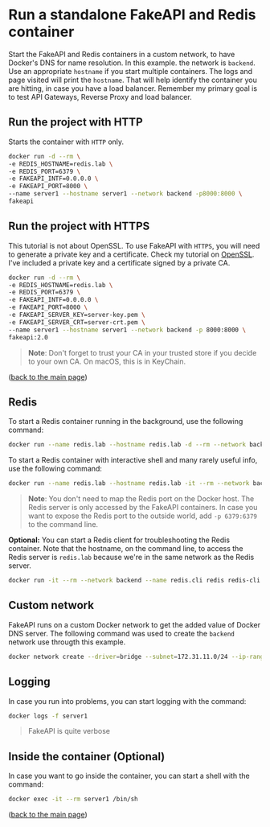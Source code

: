 <a name="readme-top"></a>

# Run a standalone FakeAPI and Redis container
Start the FakeAPI and Redis containers in a custom network, to have Docker's DNS for name resolution. In this example. the network is `backend`. Use an appropriate `hostname` if you start multiple containers. The logs and page visited will print the `hostname`. That will help identify the container you are hitting, in case you have a load balancer. Remember my primary goal is to test API Gateways, Reverse Proxy and load balancer.

## Run the project with HTTP
Starts the container with `HTTP` only.

```sh
docker run -d --rm \
-e REDIS_HOSTNAME=redis.lab \
-e REDIS_PORT=6379 \
-e FAKEAPI_INTF=0.0.0.0 \
-e FAKEAPI_PORT=8000 \
--name server1 --hostname server1 --network backend -p8000:8000 \
fakeapi
```

## Run the project with HTTPS
This tutorial is not about OpenSSL. To use FakeAPI with `HTTPS`, you will need to generate a private key and a certificate. Check my tutorial on [OpenSSL](https://github.com/ddella/OpenSSL). I've included a private key and a certificate signed by a private CA.

```sh
docker run -d --rm \
-e REDIS_HOSTNAME=redis.lab \
-e REDIS_PORT=6379 \
-e FAKEAPI_INTF=0.0.0.0 \
-e FAKEAPI_PORT=8000 \
-e FAKEAPI_SERVER_KEY=server-key.pem \
-e FAKEAPI_SERVER_CRT=server-crt.pem \
--name server1 --hostname server1 --network backend -p 8000:8000 \
fakeapi:2.0
```
>**Note**: Don't forget to trust your CA in your trusted store if you decide to your own CA. On macOS, this is in KeyChain.

<p align="left">(<a href="README.md">back to the main page</a>)</p>

## Redis
To start a Redis container running in the background, use the following command:
```sh
docker run --name redis.lab --hostname redis.lab -d --rm --network backend -p 6379:6379 redis
```

To start a Redis container with interactive shell and many rarely useful info, use the following command:
```sh
docker run --name redis.lab --hostname redis.lab -it --rm --network backend -p 6379:6379 redis --loglevel verbose
```

>**Note**: You don't need to map the Redis port on the Docker host. The Redis server is only accessed by the FakeAPI containers. In case you want to expose the Redis port to the outside world, add `-p 6379:6379` to the command line.

**Optional:** You can start a Redis client for troubleshooting the Redis container. Note that the hostname, on the command line, to access the Redis server is `redis.lab` because we're in the same network as the Redis server.
```sh
docker run -it --rm --network backend --name redis.cli redis redis-cli -h redis.lab
```

## Custom network
FakeAPI runs on a custom Docker network to get the added value of Docker DNS server. The following command was used to create the `backend` network use througth this example.

```sh
docker network create --driver=bridge --subnet=172.31.11.0/24 --ip-range=172.31.11.128/25 --gateway=172.31.11.1 backend
```
## Logging
In case you run into problems, you can start logging with the command:
```sh
docker logs -f server1
```

>FakeAPI is quite verbose

## Inside the container (Optional)
In case you want to go inside the container, you can start a shell with the command:
```sh
docker exec -it --rm server1 /bin/sh
```

<p align="left">(<a href="README.md">back to the main page</a>)</p>

